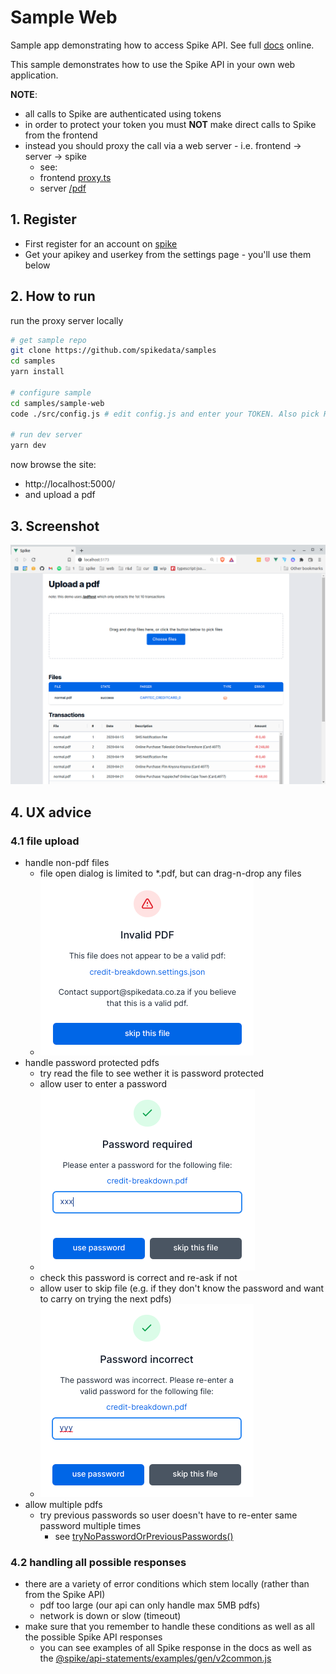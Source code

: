 # Sample Web

Sample app demonstrating how to access Spike API. See full [docs](https://app.spikedata.co.za/docs/code/) online.

This sample demonstrates how to use the Spike API in your own web application.

**NOTE**:

- all calls to Spike are authenticated using tokens
- in order to protect your token you must **NOT** make direct calls to Spike from the frontend
- instead you should proxy the call via a web server - i.e. frontend -> server -> spike
  - see:
  - frontend [proxy.ts](./src/ux/proxy.ts)
  - server [/pdf](./src/server/pdf/index.js)

## 1. Register

- First register for an account on [spike](https://app.spikedata.co.za/)
- Get your apikey and userkey from the settings page - you'll use them below

## 2. How to run

run the proxy server locally

```sh
# get sample repo
git clone https://github.com/spikedata/samples
cd samples
yarn install

# configure sample
cd samples/sample-web
code ./src/config.js # edit config.js and enter your TOKEN. Also pick REQUEST_TYPE.

# run dev server
yarn dev
```

now browse the site:

- http://localhost:5000/
- and upload a pdf

## 3. Screenshot

![](./docs/screenshot1.png)

## 4. UX advice

### 4.1 file upload

- handle non-pdf files
  - file open dialog is limited to \*.pdf, but can drag-n-drop any files
  - ![](./docs/invalid-pdf.png)
- handle password protected pdfs
  - try read the file to see wether it is password protected
  - allow user to enter a password
  - ![](docs/password-required.png)
  - check this password is correct and re-ask if not
  - allow user to skip file (e.g. if they don't know the password and want to carry on trying the next pdfs)
  - ![](docs/password-incorrect.png)
- allow multiple pdfs
  - try previous passwords so user doesn't have to re-enter same password multiple times
    - see [tryNoPasswordOrPreviousPasswords()](./src/views/Upload.vue)

### 4.2 handling all possible responses

- there are a variety of error conditions which stem locally (rather than from the Spike API)
  - pdf too large (our api can only handle max 5MB pdfs)
  - network is down or slow (timeout)
- make sure that you remember to handle these conditions as well as all the possible Spike API responses
  - you can see examples of all Spike response in the docs as well as the [@spike/api-statements/examples/gen/v2common.js](../../node_modules/@spike/api-statements/build/module/examples/gen/v2common.js)
